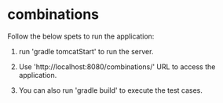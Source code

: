 # combinations

Follow the below spets to run the application:

1. run 'gradle tomcatStart' to  run the server.

2. Use 'http://localhost:8080/combinations/' URL to  access the  application.

3. You can also run 'gradle build' to execute the test cases.
